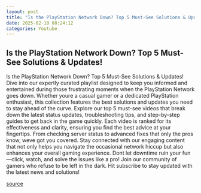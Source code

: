 ```yaml
---
layout: post
title: "Is the PlayStation Network Down? Top 5 Must-See Solutions & Updates!"
date: 2025-02-10 08:24:12
categories: Youtube
---
```


## Is the PlayStation Network Down? Top 5 Must-See Solutions & Updates!

Is the PlayStation Network Down? Top 5 Must-See Solutions & Updates!
Dive into our expertly curated playlist designed to keep you informed and entertained during those frustrating moments when the PlayStation Network goes down. Whether youre a casual gamer or a dedicated PlayStation enthusiast, this collection features the best solutions and updates you need to stay ahead of the curve.
Explore our top 5 must-see videos that break down the latest status updates, troubleshooting tips, and step-by-step guides to get back in the game quickly. Each video is ranked for its effectiveness and clarity, ensuring you find the best advice at your fingertips. From checking server status to advanced fixes that only the pros know, weve got you covered.
Stay connected with our engaging content that not only helps you navigate the occasional network hiccup but also enhances your overall gaming experience. Dont let downtime ruin your fun—click, watch, and solve the issues like a pro!
Join our community of gamers who refuse to be left in the dark. Hit subscribe to stay updated with the latest news and solutions!

[source](https://www.youtube.com/playlist?list=PL7QxWqP3Y9NzLKkYZJinzKWqkPQTa4DH7)